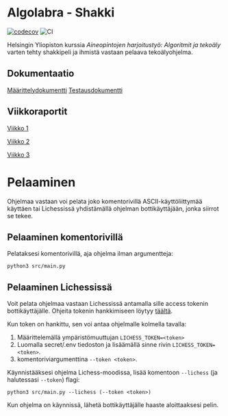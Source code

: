 # Algolabra - Shakki

[![codecov](https://codecov.io/gh/volepp/algolabra-shakki/graph/badge.svg?token=R4000SVQ04)](https://codecov.io/gh/volepp/algolabra-shakki)
![CI](https://github.com/volepp/algolabra-shakki/workflows/CI/badge.svg)

Helsingin Yliopiston kurssia *Aineopintojen harjoitustyö: Algoritmit ja tekoäly* varten tehty shakkipeli ja ihmistä vastaan pelaava tekoälyohjelma.

## Dokumentaatio

[Määrittelydokumentti](documentation/maarittelydokumentti.md)
[Testausdokumentti](documentation/testausdokumentti.md)

## Viikkoraportit

[Viikko 1](documentation/viikkoraportit/viikko1.md)

[Viikko 2](documentation/viikkoraportit/viikko2.md)

[Viikko 3](documentation/viikkoraportit/viikko3.md)

# Pelaaminen

Ohjelmaa vastaan voi pelata joko komentorivillä ASCII-käyttöliittymää käyttäen tai Lichessissä yhdistämällä ohjelman bottikäyttäjään, jonka siirrot se tekee. 

## Pelaaminen komentorivillä

Pelataksesi komentorivillä, aja ohjelma ilman argumentteja:

```
python3 src/main.py
```

## Pelaaminen Lichessissä

Voit pelata ohjelmaa vastaan Lichessissä antamalla sille access tokenin bottikäyttäjälle. Ohjeita tokenin hankkimiseen löytyy [täältä](https://github.com/lichess-bot-devs/lichess-bot/wiki/How-to-create-a-Lichess-OAuth-token).

Kun token on hankittu, sen voi antaa ohjelmalle kolmella tavalla:

1. Määrittelemällä ympäristömuuttujan `LICHESS_TOKEN=<token>`
1. Luomalla secret/.env tiedoston ja lisäämällä sinne rivin `LICHESS_TOKEN=<token>`.
1. komentoriviargumenttina `--token <token>`.

Käynnistääksesi ohjelma Lichess-moodissa, lisää komentoon `--lichess` (ja halutessasi `--token`) flagi:

```
python3 src/main.py --lichess (--token <token>)
```

Kun ohjelma on käynnissä, lähetä bottikäyttäjälle haaste aloittaaksesi pelin.